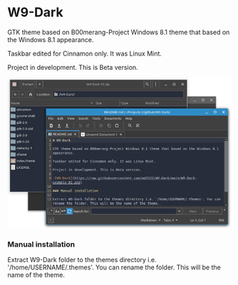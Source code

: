 # W9-Dark

GTK theme based on B00merang-Project Windows 8.1 theme that based on the Windows 8.1 appearance.

Taskbar edited for Cinnamon only. It was Linux Mint.

Project in development. This is Beta version.

![W9-Dark](https://raw.githubusercontent.com/md2222/W9-Dark/main/W9-Dark-example-01.png)

### Manual installation

Extract W9-Dark folder to the themes directory i.e. '/home/USERNAME/.themes'. You can rename the folder. This will be the name of the theme.

